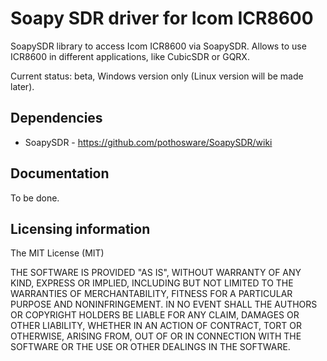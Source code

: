 # Soapy SDR driver for Icom ICR8600

SoapySDR library to access Icom ICR8600 via SoapySDR. Allows to use ICR8600 in different applications, like CubicSDR or GQRX.

Current status: beta, Windows version only (Linux version will be made later).

## Dependencies

* SoapySDR - https://github.com/pothosware/SoapySDR/wiki

## Documentation

To be done.

## Licensing information

The MIT License (MIT)

THE SOFTWARE IS PROVIDED "AS IS", WITHOUT WARRANTY OF ANY KIND, EXPRESS OR
IMPLIED, INCLUDING BUT NOT LIMITED TO THE WARRANTIES OF MERCHANTABILITY,
FITNESS FOR A PARTICULAR PURPOSE AND NONINFRINGEMENT. IN NO EVENT SHALL THE
AUTHORS OR COPYRIGHT HOLDERS BE LIABLE FOR ANY CLAIM, DAMAGES OR OTHER
LIABILITY, WHETHER IN AN ACTION OF CONTRACT, TORT OR OTHERWISE, ARISING FROM,
OUT OF OR IN CONNECTION WITH THE SOFTWARE OR THE USE OR OTHER DEALINGS IN
THE SOFTWARE.
